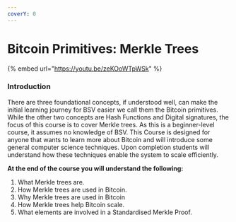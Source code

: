 ```yaml
---
coverY: 0
---
```


# Bitcoin Primitives: Merkle Trees

{% embed url="https://youtu.be/zeKOoWTpWSk" %}

### Introduction

There are three foundational concepts, if understood well, can make the initial learning journey for BSV easier we call them the Bitcoin primitives. While the other two concepts are Hash Functions and Digital signatures, the focus of this course is to cover Merkle trees. As this is a beginner-level course, it assumes no knowledge of BSV. This Course is designed for anyone that wants to learn more about Bitcoin and will introduce some general computer science techniques. Upon completion students will understand how these techniques enable the system to scale efficiently.

**At the end of the course you will understand the following:**

1. What Merkle trees are.&#x20;
2. How Merkle trees are used in Bitcoin.&#x20;
3. Why Merkle trees are used in Bitcoin&#x20;
4. How Merkle trees help Bitcoin scale.&#x20;
5. What elements are involved in a Standardised Merkle Proof.&#x20;
